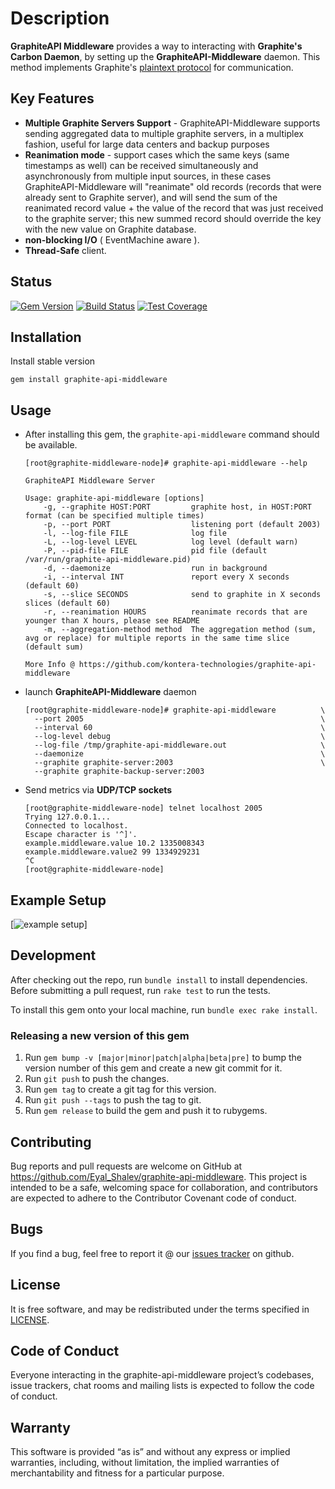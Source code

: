 # Description
**GraphiteAPI Middleware** provides a way to interacting with **Graphite's Carbon Daemon**, by setting up the **GraphiteAPI-Middleware** daemon. This method implements Graphite's [plaintext protocol](http://graphite.readthedocs.org/en/1.0/feeding-carbon.html) for communication.

## Key Features
* **Multiple Graphite Servers Support** - GraphiteAPI-Middleware supports sending aggregated data to multiple graphite servers, in a multiplex fashion, useful for large data centers and backup purposes
* **Reanimation mode** - support cases which the same keys (same timestamps as well) can be received simultaneously and asynchronously from multiple input sources, in these cases GraphiteAPI-Middleware will "reanimate" old records (records that were already sent to Graphite server), and will send the sum of the reanimated record value + the value of the record that was just received to the graphite server; this new summed record should override the key with the new value on Graphite database.
* **non-blocking I/O** ( EventMachine aware ).
* **Thread-Safe** client.

## Status
[![Gem Version](https://badge.fury.io/rb/graphite-api-middleware.svg)](https://badge.fury.io/rb/graphite-api-middleware)
[![Build Status](https://travis-ci.org/kontera-technologies/graphite-api-middleware.svg?branch=master)](https://travis-ci.org/kontera-technologies/graphite-api-middleware)
[![Test Coverage](https://codecov.io/gh/kontera-technologies/graphite-api-middleware/branch/master/graph/badge.svg)](https://codecov.io/gh/kontera-technologies/graphite-api-middleware)

## Installation
Install stable version

```
gem install graphite-api-middleware
```

## Usage
* After installing this gem, the `graphite-api-middleware` command should be available.
  ```
  [root@graphite-middleware-node]# graphite-api-middleware --help

  GraphiteAPI Middleware Server

  Usage: graphite-api-middleware [options]
      -g, --graphite HOST:PORT         graphite host, in HOST:PORT format (can be specified multiple times)
      -p, --port PORT                  listening port (default 2003)
      -l, --log-file FILE              log file
      -L, --log-level LEVEL            log level (default warn)
      -P, --pid-file FILE              pid file (default /var/run/graphite-api-middleware.pid)
      -d, --daemonize                  run in background
      -i, --interval INT               report every X seconds (default 60)
      -s, --slice SECONDS              send to graphite in X seconds slices (default 60)
      -r, --reanimation HOURS          reanimate records that are younger than X hours, please see README
      -m, --aggregation-method method  The aggregation method (sum, avg or replace) for multiple reports in the same time slice (default sum)

  More Info @ https://github.com/kontera-technologies/graphite-api-middleware
  ```

* launch **GraphiteAPI-Middleware** daemon
  ```
  [root@graphite-middleware-node]# graphite-api-middleware          \
    --port 2005                                                     \
    --interval 60                                                   \
    --log-level debug                                               \
    --log-file /tmp/graphite-api-middleware.out                     \
    --daemonize                                                     \
    --graphite graphite-server:2003                                 \
    --graphite graphite-backup-server:2003
  ```

* Send metrics via **UDP/TCP sockets**
  ```
  [root@graphite-middleware-node] telnet localhost 2005
  Trying 127.0.0.1...
  Connected to localhost.
  Escape character is '^]'.
  example.middleware.value 10.2 1335008343
  example.middleware.value2 99 1334929231
  ^C
  [root@graphite-middleware-node]
  ```

## Example Setup
[![example setup](https://raw.github.com/kontera-technologies/graphite-api/master/examples/middleware_t1.png)]

## Development
After checking out the repo, run `bundle install` to install dependencies.
Before submitting a pull request, run `rake test` to run the tests.

To install this gem onto your local machine, run `bundle exec rake install`.

### Releasing a new version of this gem
1. Run `gem bump -v [major|minor|patch|alpha|beta|pre]` to bump the version number of this gem and create a new git commit for it.
2. Run `git push` to push the changes.
3. Run `gem tag` to create a git tag for this version.
4. Run `git push --tags` to push the tag to git.
5. Run `gem release` to build the gem and push it to rubygems.

## Contributing
Bug reports and pull requests are welcome on GitHub at https://github.com/Eyal_Shalev/graphite-api-middleware. This project is intended to be a safe, welcoming space for collaboration, and contributors are expected to adhere to the Contributor Covenant code of conduct.

## Bugs
If you find a bug, feel free to report it @ our [issues tracker](https://github.com/kontera-technologies/graphite-api-middleware/issues) on github.

## License
It is free software, and may be redistributed under the terms specified in [LICENSE](/LICENSE.txt).

## Code of Conduct
Everyone interacting in the graphite-api-middleware project’s codebases, issue trackers, chat rooms and mailing lists is expected to follow the code of conduct.

## Warranty
This software is provided “as is” and without any express or implied warranties, including, without limitation, the implied warranties of merchantability and fitness for a particular purpose.
